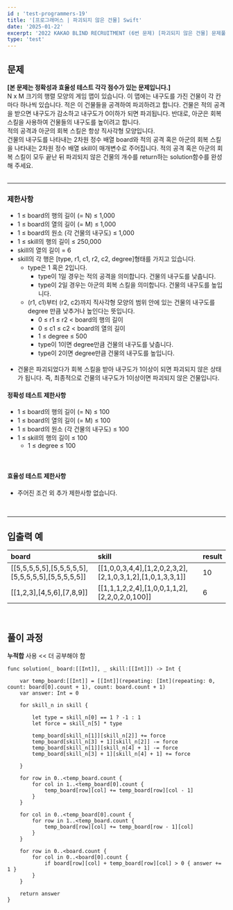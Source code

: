 ```yaml
---
id : 'test-programmers-19'
title: '[프로그래머스 | 파괴되지 않은 건물] Swift'
date: '2025-01-22'
excerpt: '2022 KAKAO BLIND RECRUITMENT (6번 문제) [파괴되지 않은 건물] 문제풀이(정답 포함) 글입니다.'
type: 'test'
---
```


## 문제

**[본 문제는 정확성과 효율성 테스트 각각 점수가 있는 문제입니다.]** <br>
N x M 크기의 행렬 모양의 게임 맵이 있습니다. 이 맵에는 내구도를 가진 건물이 각 칸마다 하나씩 있습니다. 적은 이 건물들을 공격하여 파괴하려고 합니다. 건물은 적의 공격을 받으면 내구도가 감소하고 내구도가 0이하가 되면 파괴됩니다. 반대로, 아군은 회복 스킬을 사용하여 건물들의 내구도를 높이려고 합니다.<br>
적의 공격과 아군의 회복 스킬은 항상 직사각형 모양입니다.<br>
건물의 내구도를 나타내는 2차원 정수 배열 board와 적의 공격 혹은 아군의 회복 스킬을 나타내는 2차원 정수 배열 skill이 매개변수로 주어집니다. 적의 공격 혹은 아군의 회복 스킬이 모두 끝난 뒤 파괴되지 않은 건물의 개수를 return하는 solution함수를 완성해 주세요.<br>
<br>

***

### 제한사항

* 1 ≤ board의 행의 길이 (= N) ≤ 1,000
* 1 ≤ board의 열의 길이 (= M) ≤ 1,000
* 1 ≤ board의 원소 (각 건물의 내구도) ≤ 1,000
* 1 ≤ skill의 행의 길이 ≤ 250,000
* skill의 열의 길이 = 6
* skill의 각 행은 [type, r1, c1, r2, c2, degree]형태를 가지고 있습니다.
    * type은 1 혹은 2입니다.
        * type이 1일 경우는 적의 공격을 의미합니다. 건물의 내구도를 낮춥니다.
        * type이 2일 경우는 아군의 회복 스킬을 의미합니다. 건물의 내구도를 높입니다.
    * (r1, c1)부터 (r2, c2)까지 직사각형 모양의 범위 안에 있는 건물의 내구도를 degree 만큼 낮추거나 높인다는 뜻입니다.
        * 0 ≤ r1 ≤ r2 < board의 행의 길이
        * 0 ≤ c1 ≤ c2 < board의 열의 길이
        * 1 ≤ degree ≤ 500
        * type이 1이면 degree만큼 건물의 내구도를 낮춥니다.
        * type이 2이면 degree만큼 건물의 내구도를 높입니다.
        <br>
* 건물은 파괴되었다가 회복 스킬을 받아 내구도가 1이상이 되면 파괴되지 않은 상태가 됩니다. 즉, 최종적으로 건물의 내구도가 1이상이면 파괴되지 않은 건물입니다.

#### 정확성 테스트 제한사항

* 1 ≤ board의 행의 길이 (= N) ≤ 100
* 1 ≤ board의 열의 길이 (= M) ≤ 100
* 1 ≤ board의 원소 (각 건물의 내구도) ≤ 100
* 1 ≤ skill의 행의 길이 ≤ 100
    * 1 ≤ degree ≤ 100
<br>

#### 효율성 테스트 제한사항

* 주어진 조건 외 추가 제한사항 없습니다.
<br>

***

## 입출력 예

|board|skill|result|
|:-|:-|:-|
|\[[5,5,5,5,5],[5,5,5,5,5],[5,5,5,5,5],[5,5,5,5,5]]|\[[1,0,0,3,4,4],[1,2,0,2,3,2],[2,1,0,3,1,2],[1,0,1,3,3,1]]|10|
|\[[1,2,3],[4,5,6],[7,8,9]]|\[[1,1,1,2,2,4],[1,0,0,1,1,2],[2,2,0,2,0,100]]|6|

<br>

## 풀이 과정

**누적합** 사용 \<\< 더 공부해야 함

~~~
func solution(_ board:[[Int]], _ skill:[[Int]]) -> Int {
        
    var temp_board:[[Int]] = [[Int]](repeating: [Int](repeating: 0, count: board[0].count + 1), count: board.count + 1)
    var answer: Int = 0
        
    for skill_n in skill {
            
        let type = skill_n[0] == 1 ? -1 : 1
        let force = skill_n[5] * type
            
        temp_board[skill_n[1]][skill_n[2]] += force
        temp_board[skill_n[3] + 1][skill_n[2]] -= force
        temp_board[skill_n[1]][skill_n[4] + 1] -= force
        temp_board[skill_n[3] + 1][skill_n[4] + 1] += force
            
    }
        
    for row in 0..<temp_board.count {
        for col in 1..<temp_board[0].count {
            temp_board[row][col] += temp_board[row][col - 1]
        }
    }
        
    for col in 0..<temp_board[0].count {
        for row in 1..<temp_board.count {
            temp_board[row][col] += temp_board[row - 1][col]
        }
    }
        
    for row in 0..<board.count {
        for col in 0..<board[0].count {
            if board[row][col] + temp_board[row][col] > 0 { answer += 1 }
        }
    }
            
    return answer
}
~~~